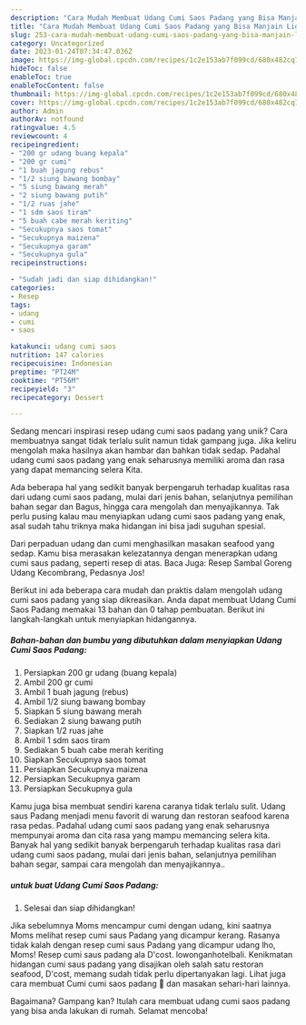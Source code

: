 ```yaml
---
description: "Cara Mudah Membuat Udang Cumi Saos Padang yang Bisa Manjain Lidah"
title: "Cara Mudah Membuat Udang Cumi Saos Padang yang Bisa Manjain Lidah"
slug: 253-cara-mudah-membuat-udang-cumi-saos-padang-yang-bisa-manjain-lidah
category: Uncategorized
date: 2023-01-24T07:34:47.036Z
image: https://img-global.cpcdn.com/recipes/1c2e153ab7f099cd/680x482cq70/udang-cumi-saos-padang-foto-resep-utama.jpg
hideToc: false
enableToc: true
enableTocContent: false
thumbnail: https://img-global.cpcdn.com/recipes/1c2e153ab7f099cd/680x482cq70/udang-cumi-saos-padang-foto-resep-utama.jpg
cover: https://img-global.cpcdn.com/recipes/1c2e153ab7f099cd/680x482cq70/udang-cumi-saos-padang-foto-resep-utama.jpg
author: Admin
authorAv: notfound
ratingvalue: 4.5
reviewcount: 4
recipeingredient:
- "200 gr udang buang kepala"
- "200 gr cumi"
- "1 buah jagung rebus"
- "1/2 siung bawang bombay"
- "5 siung bawang merah"
- "2 siung bawang putih"
- "1/2 ruas jahe"
- "1 sdm saos tiram"
- "5 buah cabe merah keriting"
- "Secukupnya saos tomat"
- "Secukupnya maizena"
- "Secukupnya garam"
- "Secukupnya gula"
recipeinstructions:

- "Sudah jadi dan siap dihidangkan!"
categories:
- Resep
tags:
- udang
- cumi
- saos

katakunci: udang cumi saos 
nutrition: 147 calories
recipecuisine: Indonesian
preptime: "PT24M"
cooktime: "PT56M"
recipeyield: "3"
recipecategory: Dessert

---
```





Sedang mencari inspirasi resep udang cumi saos padang yang unik? Cara membuatnya sangat tidak terlalu sulit namun tidak gampang juga. Jika keliru mengolah maka hasilnya akan hambar dan bahkan tidak sedap. Padahal udang cumi saos padang yang enak seharusnya memiliki aroma dan rasa yang dapat memancing selera Kita.





Ada beberapa hal yang sedikit banyak berpengaruh terhadap kualitas rasa dari udang cumi saos padang, mulai dari jenis bahan, selanjutnya pemilihan bahan segar dan Bagus, hingga cara mengolah dan menyajikannya. Tak perlu pusing kalau mau menyiapkan udang cumi saos padang yang enak,      asal sudah tahu triknya maka hidangan ini bisa jadi suguhan spesial.














Dari perpaduan udang dan cumi menghasilkan masakan seafood yang sedap. Kamu bisa merasakan kelezatannya dengan menerapkan udang cumi saus padang, seperti resep di atas. Baca Juga: Resep Sambal Goreng Udang Kecombrang, Pedasnya Jos!






Berikut ini ada beberapa cara mudah dan praktis dalam mengolah udang cumi saos padang yang siap dikreasikan. Anda dapat membuat Udang Cumi Saos Padang memakai 13 bahan dan 0 tahap pembuatan. Berikut ini langkah-langkah untuk menyiapkan hidangannya.

<!--inarticleads1-->

##### Bahan-bahan dan bumbu yang dibutuhkan dalam menyiapkan Udang Cumi Saos Padang:

1. Persiapkan 200 gr udang (buang kepala)
1. Ambil 200 gr cumi
1. Ambil 1 buah jagung (rebus)
1. Ambil 1/2 siung bawang bombay
1. Siapkan 5 siung bawang merah
1. Sediakan 2 siung bawang putih
1. Siapkan 1/2 ruas jahe
1. Ambil 1 sdm saos tiram
1. Sediakan 5 buah cabe merah keriting
1. Siapkan Secukupnya saos tomat
1. Persiapkan Secukupnya maizena
1. Persiapkan Secukupnya garam
1. Persiapkan Secukupnya gula


Kamu juga bisa membuat sendiri karena caranya tidak terlalu sulit. Udang saus Padang menjadi menu favorit di warung dan restoran seafood karena rasa pedas. Padahal udang cumi saos padang yang enak seharusnya mempunyai aroma dan cita rasa yang mampu memancing selera kita. Banyak hal yang sedikit banyak berpengaruh terhadap kualitas rasa dari udang cumi saos padang, mulai dari jenis bahan, selanjutnya pemilihan bahan segar, sampai cara mengolah dan menyajikannya.. 

<!--inarticleads2-->

#####  untuk buat Udang Cumi Saos Padang:


1. Selesai dan siap dihidangkan!

Jika sebelumnya Moms mencampur cumi dengan udang, kini saatnya Moms melihat resep cumi saus Padang yang dicampur kerang. Rasanya tidak kalah dengan resep cumi saus Padang yang dicampur udang lho, Moms! Resep cumi saus padang ala D&#39;cost. lowonganhotelbali. Kenikmatan hidangan cumi saus padang yang disajikan oleh salah satu restoran seafood, D&#39;cost, memang sudah tidak perlu dipertanyakan lagi. Lihat juga cara membuat Cumi cumi saos padang 🦑 dan masakan sehari-hari lainnya. 

Bagaimana? Gampang kan? Itulah cara membuat udang cumi saos padang yang bisa anda lakukan di rumah. Selamat mencoba!
